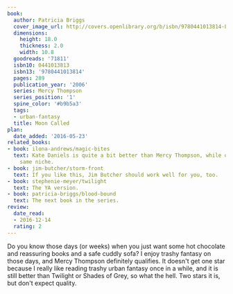 ```yaml
---
book:
  author: Patricia Briggs
  cover_image_url: http://covers.openlibrary.org/b/isbn/9780441013814-L.jpg
  dimensions:
    height: 18.0
    thickness: 2.0
    width: 10.8
  goodreads: '71811'
  isbn10: 0441013813
  isbn13: '9780441013814'
  pages: 289
  publication_year: '2006'
  series: Mercy Thompson
  series_position: '1'
  spine_color: '#b9b5a3'
  tags:
  - urban-fantasy
  title: Moon Called
plan:
  date_added: '2016-05-23'
related_books:
- book: ilona-andrews/magic-bites
  text: Kate Daniels is quite a bit better than Mercy Thompson, while occupying the
    same niche.
- book: jim-butcher/storm-front
  text: If you like this, Jim Butcher should work well for you, too.
- book: stephenie-meyer/twilight
  text: The YA version.
- book: patricia-briggs/blood-bound
  text: The next book in the series.
review:
  date_read:
  - 2016-12-14
  rating: 2
---
```


Do you know those days (or weeks) when you just want some hot chocolate and reassuring books and a safe cuddly sofa? I
enjoy trashy fantasy on those days, and Mercy Thompson definitely qualifies. It doesn't get one star because I really
like reading trashy urban fantasy once in a while, and it is still better than Twilight or Shades of Grey, so what the
hell. Two stars it is, but don't expect quality.

